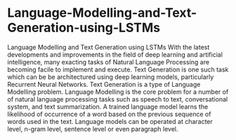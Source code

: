 # Language-Modelling-and-Text-Generation-using-LSTMs
Language Modelling and Text Generation using LSTMs
With the latest developments and improvements in the field of deep learning and artificial intelligence, 
many exacting tasks of Natural Language Processing are becoming facile to implement and execute. 
Text Generation is one such task which can be be architectured using deep learning models, particularly Recurrent Neural Networks.
Text Generation is a type of Language Modelling problem. 
Language Modelling is the core problem for a number of of natural language processing tasks such as speech to text, conversational system, and text summarization. 
A trained language model learns the likelihood of occurrence of a word based on the previous sequence of words used in the text. 
Language models can be operated at character level, n-gram level, sentence level or even paragraph level.
